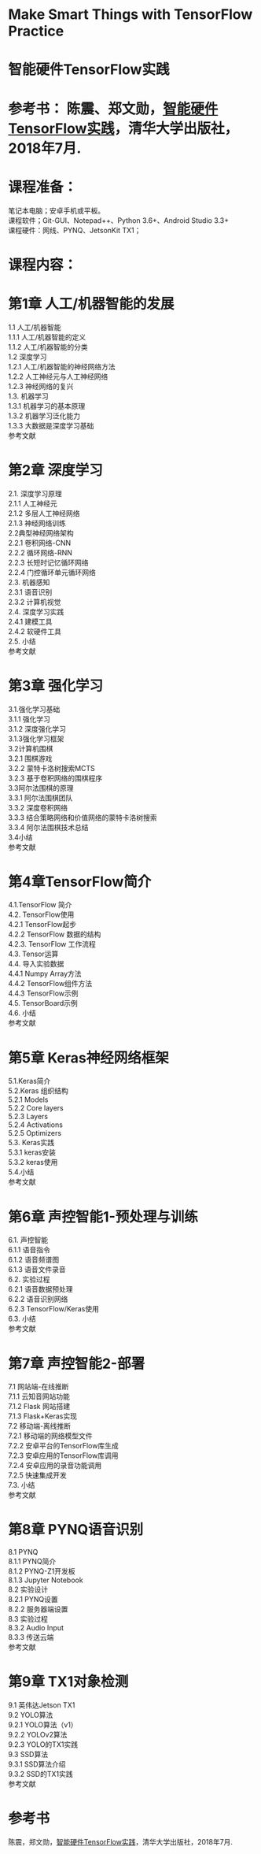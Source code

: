 # Make Smart Things with TensorFlow Practice
# 智能硬件TensorFlow实践
# 参考书： 陈震、郑文勋，[智能硬件TensorFlow实践](https://item.jd.com/12400108.html)，清华大学出版社，2018年7月.

# 课程准备：
笔记本电脑；安卓手机或平板。  
课程软件；Git-GUI、Notepad++、Python 3.6+、Android Studio 3.3+  
课程硬件：网线、PYNQ、JetsonKit TX1；  

# 课程内容：

# 第1章 人工/机器智能的发展  
1.1 人工/机器智能  
1.1.1 人工/机器智能的定义  
1.1.2 人工/机器智能的分类  
1.2 深度学习  
1.2.1 人工/机器智能的神经网络方法  
1.2.2 人工神经元与人工神经网络  
1.2.3 神经网络的复兴  
1.3. 机器学习  
1.3.1 机器学习的基本原理  
1.3.2 机器学习泛化能力  
1.3.3 大数据是深度学习基础  
参考文献  

# 第2章 深度学习  
2.1. 深度学习原理  
2.1.1 人工神经元  
2.1.2 多层人工神经网络  
2.1.3 神经网络训练  
2.2典型神经网络架构  
2.2.1 卷积网络-CNN  
2.2.2 循环网络-RNN  
2.2.3 长短时记忆循环网络  
2.2.4 门控循环单元循环网络  
2.3. 机器感知  
2.3.1 语音识别  
2.3.2 计算机视觉  
2.4. 深度学习实践  
2.4.1 建模工具  
2.4.2 软硬件工具  
2.5. 小结  
参考文献  

# 第3章 强化学习  
3.1.强化学习基础  
3.1.1 强化学习  
3.1.2 深度强化学习  
3.1.3强化学习框架  
3.2计算机围棋  
3.2.1 围棋游戏  
3.2.2 蒙特卡洛树搜索MCTS  
3.2.3 基于卷积网络的围棋程序  
3.3阿尔法围棋的原理  
3.3.1 阿尔法围棋团队  
3.3.2 深度卷积网络  
3.3.3 结合策略网络和价值网络的蒙特卡洛树搜索  
3.3.4 阿尔法围棋技术总结  
3.4小结  
参考文献  

# 第4章TensorFlow简介  
4.1.TensorFlow 简介  
4.2. TensorFlow使用  
4.2.1 TensorFlow起步  
4.2.2 TensorFlow 数据的结构  
4.2.3. TensorFlow 工作流程  
4.3. Tensor运算  
4.4. 导入实验数据  
4.4.1 Numpy Array方法  
4.4.2 TensorFlow组件方法  
4.4.3 TensorFlow示例  
4.5. TensorBoard示例  
4.6. 小结  
参考文献  

# 第5章 Keras神经网络框架  
5.1.Keras简介  
5.2.Keras 组织结构  
5.2.1 Models  
5.2.2 Core layers  
5.2.3 Layers  
5.2.4 Activations  
5.2.5 Optimizers  
5.3. Keras实践  
5.3.1 keras安装  
5.3.2 keras使用  
5.4.小结  
参考文献  

# 第6章 声控智能1-预处理与训练  
6.1. 声控智能  
6.1.1 语音指令  
6.1.2 语音频谱图  
6.1.3 语音文件录音  
6.2. 实验过程  
6.2.1 语音数据预处理  
6.2.2 语音识别网络  
6.2.3 TensorFlow/Keras使用  
6.3. 小结  
参考文献  

# 第7章 声控智能2-部署  
7.1 网站端-在线推断  
7.1.1 云知音网站功能  
7.1.2 Flask 网站搭建  
7.1.3 Flask+Keras实现  
7.2 移动端-离线推断  
7.2.1 移动端的网络模型文件  
7.2.2 安卓平台的TensorFlow库生成  
7.2.3 安卓应用的TensorFlow库调用  
7.2.4 安卓应用的录音功能调用  
7.2.5 快速集成开发  
7.3. 小结  
参考文献  

# 第8章 PYNQ语音识别  
8.1 PYNQ  
8.1.1 PYNQ简介  
8.1.2 PYNQ-Z1开发板  
8.1.3 Jupyter Notebook  
8.2 实验设计  
8.2.1 PYNQ设置  
8.2.2 服务器端设置  
8.3 实验过程  
8.3.2 Audio Input  
8.3.3 传送云端  
参考文献  	

# 第9章  TX1对象检测  
9.1 英伟达Jetson TX1  
9.2 YOLO算法  
9.2.1  YOLO算法（v1）  
9.2.2  YOLOv2算法  
9.2.3 YOLO的TX1实践  
9.3 SSD算法  
9.3.1 SSD算法介绍  
9.3.2 SSD的TX1实践  
参考文献  


# 参考书 
陈震，郑文勋，[智能硬件TensorFlow实践](https://item.jd.com/12400108.html)，清华大学出版社，2018年7月. 
